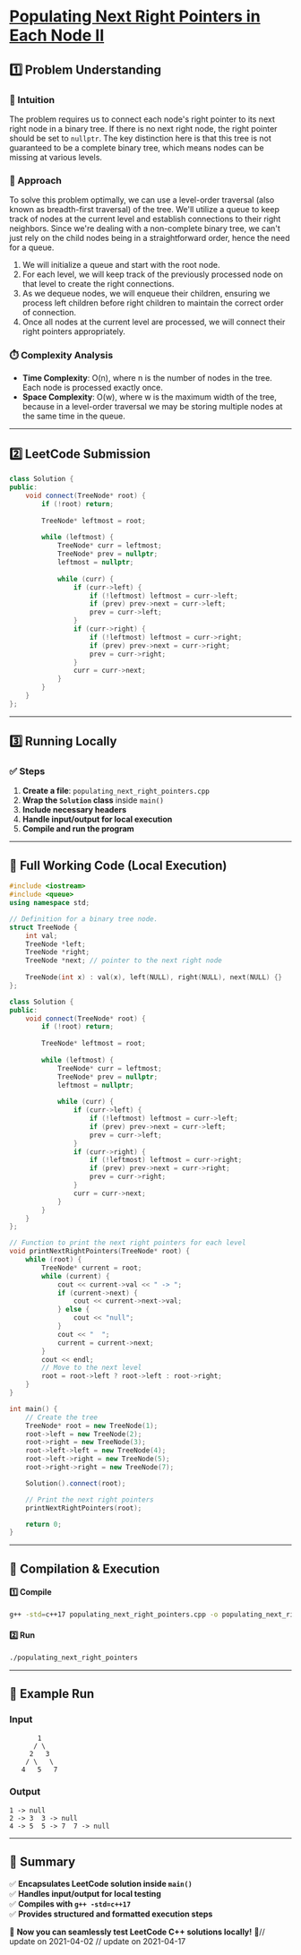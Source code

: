 # **[Populating Next Right Pointers in Each Node II](https://leetcode.com/problems/populating-next-right-pointers-in-each-node-ii/description/)**  

## **1️⃣ Problem Understanding**  
### **📌 Intuition**  
The problem requires us to connect each node's right pointer to its next right node in a binary tree. If there is no next right node, the right pointer should be set to `nullptr`. The key distinction here is that this tree is not guaranteed to be a complete binary tree, which means nodes can be missing at various levels.

### **🚀 Approach**  
To solve this problem optimally, we can use a level-order traversal (also known as breadth-first traversal) of the tree. We'll utilize a queue to keep track of nodes at the current level and establish connections to their right neighbors. Since we're dealing with a non-complete binary tree, we can't just rely on the child nodes being in a straightforward order, hence the need for a queue.

1. We will initialize a queue and start with the root node.
2. For each level, we will keep track of the previously processed node on that level to create the right connections.
3. As we dequeue nodes, we will enqueue their children, ensuring we process left children before right children to maintain the correct order of connection.
4. Once all nodes at the current level are processed, we will connect their right pointers appropriately.

### **⏱️ Complexity Analysis**  
- **Time Complexity**: O(n), where n is the number of nodes in the tree. Each node is processed exactly once.
- **Space Complexity**: O(w), where w is the maximum width of the tree, because in a level-order traversal we may be storing multiple nodes at the same time in the queue.

---  

## **2️⃣ LeetCode Submission**  
```cpp
class Solution {
public:
    void connect(TreeNode* root) {
        if (!root) return;
        
        TreeNode* leftmost = root;
        
        while (leftmost) {
            TreeNode* curr = leftmost;
            TreeNode* prev = nullptr;
            leftmost = nullptr;
            
            while (curr) {
                if (curr->left) {
                    if (!leftmost) leftmost = curr->left;
                    if (prev) prev->next = curr->left;
                    prev = curr->left;
                }
                if (curr->right) {
                    if (!leftmost) leftmost = curr->right;
                    if (prev) prev->next = curr->right;
                    prev = curr->right;
                }
                curr = curr->next;
            }
        }
    }
};
```  

---  

## **3️⃣ Running Locally**  
### **✅ Steps**  
1. **Create a file**: `populating_next_right_pointers.cpp`  
2. **Wrap the `Solution` class** inside `main()`  
3. **Include necessary headers**  
4. **Handle input/output for local execution**  
5. **Compile and run the program**  

---  

## **📝 Full Working Code (Local Execution)**  
```cpp
#include <iostream>
#include <queue>
using namespace std;

// Definition for a binary tree node.
struct TreeNode {
    int val;
    TreeNode *left;
    TreeNode *right;
    TreeNode *next; // pointer to the next right node
    
    TreeNode(int x) : val(x), left(NULL), right(NULL), next(NULL) {}
};

class Solution {
public:
    void connect(TreeNode* root) {
        if (!root) return;
        
        TreeNode* leftmost = root;
        
        while (leftmost) {
            TreeNode* curr = leftmost;
            TreeNode* prev = nullptr;
            leftmost = nullptr;
            
            while (curr) {
                if (curr->left) {
                    if (!leftmost) leftmost = curr->left;
                    if (prev) prev->next = curr->left;
                    prev = curr->left;
                }
                if (curr->right) {
                    if (!leftmost) leftmost = curr->right;
                    if (prev) prev->next = curr->right;
                    prev = curr->right;
                }
                curr = curr->next;
            }
        }
    }
};

// Function to print the next right pointers for each level
void printNextRightPointers(TreeNode* root) {
    while (root) {
        TreeNode* current = root;
        while (current) {
            cout << current->val << " -> ";
            if (current->next) {
                cout << current->next->val;
            } else {
                cout << "null";
            }
            cout << "  ";
            current = current->next;
        }
        cout << endl;
        // Move to the next level
        root = root->left ? root->left : root->right;
    }
}

int main() {
    // Create the tree
    TreeNode* root = new TreeNode(1);
    root->left = new TreeNode(2);
    root->right = new TreeNode(3);
    root->left->left = new TreeNode(4);
    root->left->right = new TreeNode(5);
    root->right->right = new TreeNode(7);

    Solution().connect(root);

    // Print the next right pointers
    printNextRightPointers(root);

    return 0;
}
```  

---  

## **🔧 Compilation & Execution**  
#### **1️⃣ Compile**  
```bash
g++ -std=c++17 populating_next_right_pointers.cpp -o populating_next_right_pointers
```  

#### **2️⃣ Run**  
```bash
./populating_next_right_pointers
```  

---  

## **🎯 Example Run**  
### **Input**  
```
       1
      / \
     2   3
    / \   \
   4   5   7
```  
### **Output**  
```
1 -> null  
2 -> 3  3 -> null  
4 -> 5  5 -> 7  7 -> null  
```  

---  

## **📌 Summary**  
✅ **Encapsulates LeetCode solution inside `main()`**  
✅ **Handles input/output for local testing**  
✅ **Compiles with `g++ -std=c++17`**  
✅ **Provides structured and formatted execution steps**  

🚀 **Now you can seamlessly test LeetCode C++ solutions locally!** 🚀// update on 2021-04-02
// update on 2021-04-17
